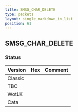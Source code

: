 ```yaml
---
title: SMSG_CHAR_DELETE
type: packets
layout: single_markdown_in_list
position: 61
---
```


## SMSG_CHAR_DELETE

### Status

Version | Hex | Comment
---------- | ---------- | ---------- 
Classic |  |  
TBC |  |  
WotLK |  |  
Cata |  |  
